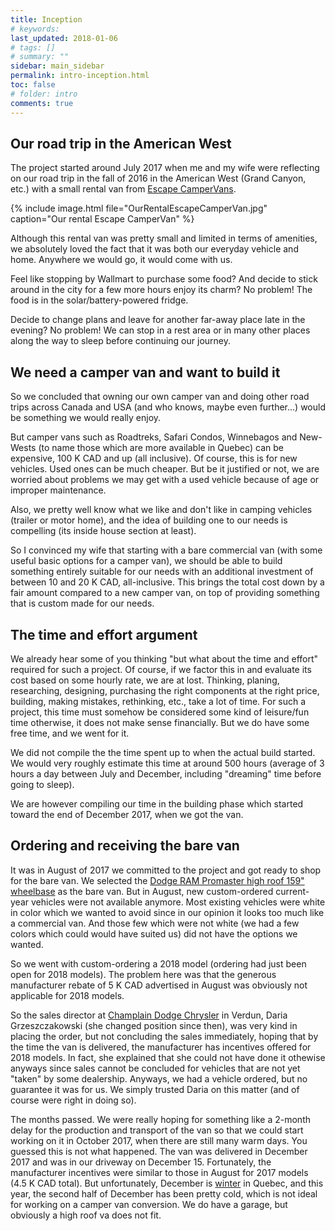 ```yaml
---
title: Inception
# keywords:
last_updated: 2018-01-06
# tags: []
# summary: ""
sidebar: main_sidebar
permalink: intro-inception.html
toc: false
# folder: intro
comments: true
---
```


Our road trip in the American West
----------------------------------

The project started around July 2017 when me and my wife were reflecting on our road trip in the fall of 2016 in the American West (Grand Canyon, etc.) with a small rental van from <a href="https://www.escapecampervans.com" target="_blank">Escape CamperVans</a>.

{% include image.html file="OurRentalEscapeCamperVan.jpg" caption="Our rental Escape CamperVan" %}

Although this rental van was pretty small and limited in terms of amenities, we absolutely loved the fact that it was both our everyday vehicle and home. Anywhere we would go, it would come with us.

Feel like stopping by Wallmart to purchase some food? And decide to stick around in the city for a few more hours enjoy its charm? No problem! The food is in the solar/battery-powered fridge.

Decide to change plans and leave for another far-away place late in the evening? No problem! We can stop in a rest area or in many other places along the way to sleep before continuing our journey.

We need a camper van and want to build it
-----------------------------------------

So we concluded that owning our own camper van and doing other road trips across Canada and USA (and who knows, maybe even further...) would be something we would really enjoy.

But camper vans such as Roadtreks, Safari Condos, Winnebagos and New-Wests (to name those which are more available in Quebec) can be expensive, 100 K CAD and up (all inclusive). Of course, this is for new vehicles. Used ones can be much cheaper. But be it justified or not, we are worried about problems we may get with a used vehicle because of age or improper maintenance.

Also, we pretty well know what we like and don't like in camping vehicles (trailer or motor home), and the idea of building one to our needs is compelling (its inside house section at least).

So I convinced my wife that starting with a bare commercial van (with some useful basic options for a camper van), we should be able to build something entirely suitable for our needs with an additional investment of between 10 and 20 K CAD, all-inclusive. This brings the total cost down by a fair amount compared to a new camper van, on top of providing something that is custom made for our needs.

The time and effort argument
----------------------------

We already hear some of you thinking "but what about the time and effort" required for such a project. Of course, if we factor this in and evaluate its cost based on some hourly rate, we are at lost. Thinking, planing, researching, designing, purchasing the right components at the right price, building, making mistakes, rethinking, etc., take a lot of time. For such a project, this time must somehow be considered some kind of leisure/fun time otherwise, it does not make sense financially. But we do have some free time, and we went for it.

We did not compile the the time spent up to when the actual build started. We would very roughly estimate this time at around 500 hours (average of 3 hours a day between July and December, including "dreaming" time before going to sleep).

We are however compiling our time in the building phase which started toward the end of December 2017, when we got the van.

Ordering and receiving the bare van
-----------------------------------

It was in August of 2017 we committed to the project and got ready to shop for the bare van. We selected the [Dodge RAM Promaster high roof 159" wheelbase](intro-promaster.html) as the bare van. But in August, new custom-ordered current-year vehicles were not available anymore. Most existing vehicles were white in color which we wanted to avoid since in our opinion it looks too much like a commercial van. And those few which were not white (we had a few colors which could would have suited us) did not have the options we wanted.

So we went with custom-ordering a 2018 model (ordering had just been open for 2018 models). The problem here was that the generous manufacturer rebate of 5 K CAD advertised in August was obviously not applicable for 2018 models.

So the sales director at <a href="https://www.champlaindodgechrysler.com" target="_blank">Champlain Dodge Chrysler</a> in Verdun, Daria Grzeszczakowski (she changed position since then), was very kind in placing the order, but not concluding the sales immediately, hoping that by the time the van is delivered, the manufacturer has incentives offered for 2018 models. In fact, she explained that she could not have done it othewise anyways since sales cannot be concluded for vehicles that are not yet "taken" by some dealership. Anyways, we had a vehicle ordered, but no guarantee it was for us. We simply trusted Daria on this matter (and of course were right in doing so).

The months passed. We were really hoping for something like a 2-month delay for the production and transport of the van so that we could start working on it in October 2017, when there are still many warm days. You guessed this is not what happened. The van was delivered in December 2017 and was in our driveway on December 15. Fortunately, the manufacturer incentives were similar to those in August for 2017 models (4.5 K CAD total). But unfortunately, December is [winter](intro-winter-build.html) in Quebec, and this year, the second half of December has been pretty cold, which is not ideal for working on a camper van conversion. We do have a garage, but obviously a high roof va does not fit. 
